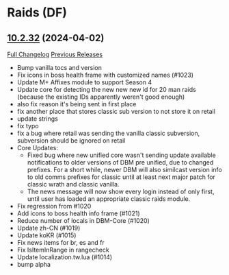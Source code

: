 # <DBM RV Mod> Raids (DF)

## [10.2.32](https://github.com/Aleksart163/DBM-RV-DF) (2024-04-02)
[Full Changelog](https://github.com/DeadlyBossMods/DeadlyBossMods/compare/10.2.31...10.2.32) [Previous Releases](https://github.com/DeadlyBossMods/DeadlyBossMods/releases)

- Bump vanilla tocs and version  
- Fix icons in boss health frame with customized names (#1023)  
- Update M+ Affixes module to support Season 4  
- Update core for detecting the new new new id for 20 man raids (because the existing IDs apparently weren't good enough)  
- also fix reason it's being sent in first place  
- fix another place that stores classic sub version to not store it on retail  
- update strings  
- fix typo  
- fix a bug where retail was sending the vanilla classic subversion, subversion should be ignored on retail  
- Core Updates:  
     - Fixed bug where new unified core wasn't sending update available notifications to older versions of DBM pre unified, due to changed prefixes. For a short while, newer DBM will also similcast version info to old comms prefixes for classic until at least next major patch for classic wrath and classic vanilla.  
     - The news message will now show every login instead of only first, until user has loaded an appropriate classic raids module.  
- Fix regression from #1020  
- Add icons to boss health info frame (#1021)  
- Reduce number of locals in DBM-Core (#1020)  
- Update zh-CN (#1019)  
- Update koKR (#1015)  
- Fix news items for br, es and fr  
- Fix IsItemInRange in rangecheck  
- Update localization.tw.lua (#1014)  
- bump alpha  
